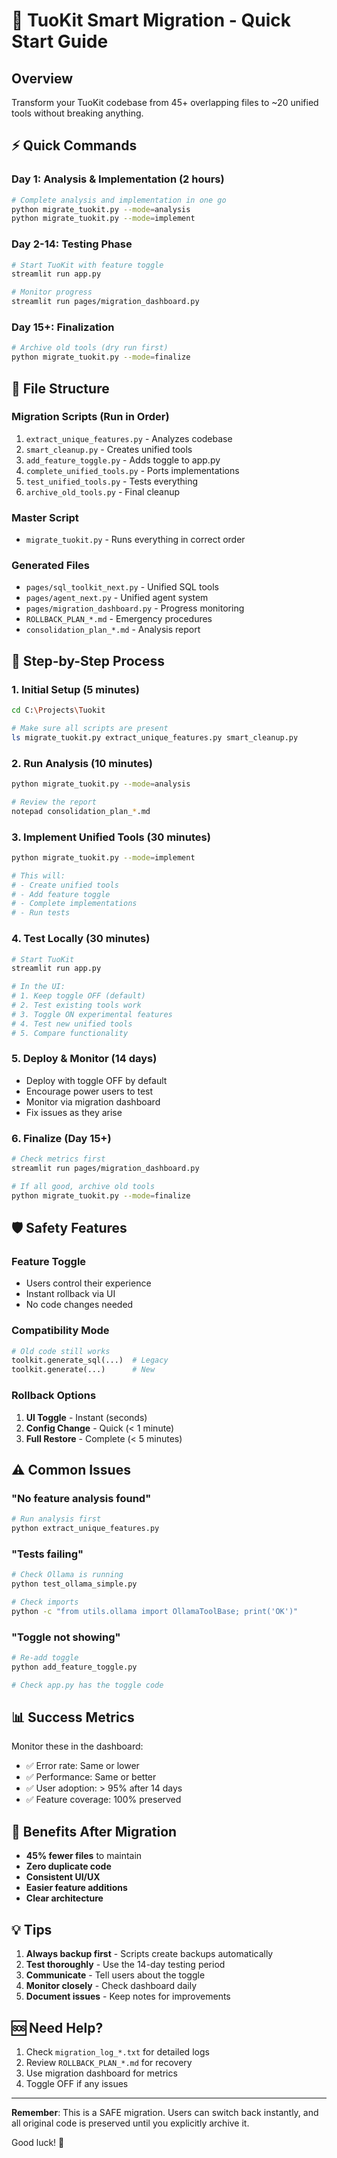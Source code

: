 # 🚀 TuoKit Smart Migration - Quick Start Guide

## Overview
Transform your TuoKit codebase from 45+ overlapping files to ~20 unified tools without breaking anything.

## ⚡ Quick Commands

### Day 1: Analysis & Implementation (2 hours)
```bash
# Complete analysis and implementation in one go
python migrate_tuokit.py --mode=analysis
python migrate_tuokit.py --mode=implement
```

### Day 2-14: Testing Phase
```bash
# Start TuoKit with feature toggle
streamlit run app.py

# Monitor progress
streamlit run pages/migration_dashboard.py
```

### Day 15+: Finalization
```bash
# Archive old tools (dry run first)
python migrate_tuokit.py --mode=finalize
```

## 📁 File Structure

### Migration Scripts (Run in Order)
1. `extract_unique_features.py` - Analyzes codebase
2. `smart_cleanup.py` - Creates unified tools
3. `add_feature_toggle.py` - Adds toggle to app.py
4. `complete_unified_tools.py` - Ports implementations
5. `test_unified_tools.py` - Tests everything
6. `archive_old_tools.py` - Final cleanup

### Master Script
- `migrate_tuokit.py` - Runs everything in correct order

### Generated Files
- `pages/sql_toolkit_next.py` - Unified SQL tools
- `pages/agent_next.py` - Unified agent system
- `pages/migration_dashboard.py` - Progress monitoring
- `ROLLBACK_PLAN_*.md` - Emergency procedures
- `consolidation_plan_*.md` - Analysis report

## 🎯 Step-by-Step Process

### 1. Initial Setup (5 minutes)
```bash
cd C:\Projects\Tuokit

# Make sure all scripts are present
ls migrate_tuokit.py extract_unique_features.py smart_cleanup.py
```

### 2. Run Analysis (10 minutes)
```bash
python migrate_tuokit.py --mode=analysis

# Review the report
notepad consolidation_plan_*.md
```

### 3. Implement Unified Tools (30 minutes)
```bash
python migrate_tuokit.py --mode=implement

# This will:
# - Create unified tools
# - Add feature toggle
# - Complete implementations
# - Run tests
```

### 4. Test Locally (30 minutes)
```bash
# Start TuoKit
streamlit run app.py

# In the UI:
# 1. Keep toggle OFF (default)
# 2. Test existing tools work
# 3. Toggle ON experimental features
# 4. Test new unified tools
# 5. Compare functionality
```

### 5. Deploy & Monitor (14 days)
- Deploy with toggle OFF by default
- Encourage power users to test
- Monitor via migration dashboard
- Fix issues as they arise

### 6. Finalize (Day 15+)
```bash
# Check metrics first
streamlit run pages/migration_dashboard.py

# If all good, archive old tools
python migrate_tuokit.py --mode=finalize
```

## 🛡️ Safety Features

### Feature Toggle
- Users control their experience
- Instant rollback via UI
- No code changes needed

### Compatibility Mode
```python
# Old code still works
toolkit.generate_sql(...)  # Legacy
toolkit.generate(...)      # New
```

### Rollback Options
1. **UI Toggle** - Instant (seconds)
2. **Config Change** - Quick (< 1 minute)
3. **Full Restore** - Complete (< 5 minutes)

## ⚠️ Common Issues

### "No feature analysis found"
```bash
# Run analysis first
python extract_unique_features.py
```

### "Tests failing"
```bash
# Check Ollama is running
python test_ollama_simple.py

# Check imports
python -c "from utils.ollama import OllamaToolBase; print('OK')"
```

### "Toggle not showing"
```bash
# Re-add toggle
python add_feature_toggle.py

# Check app.py has the toggle code
```

## 📊 Success Metrics

Monitor these in the dashboard:
- ✅ Error rate: Same or lower
- ✅ Performance: Same or better
- ✅ User adoption: > 95% after 14 days
- ✅ Feature coverage: 100% preserved

## 🎉 Benefits After Migration

- **45% fewer files** to maintain
- **Zero duplicate code**
- **Consistent UI/UX**
- **Easier feature additions**
- **Clear architecture**

## 💡 Tips

1. **Always backup first** - Scripts create backups automatically
2. **Test thoroughly** - Use the 14-day testing period
3. **Communicate** - Tell users about the toggle
4. **Monitor closely** - Check dashboard daily
5. **Document issues** - Keep notes for improvements

## 🆘 Need Help?

1. Check `migration_log_*.txt` for detailed logs
2. Review `ROLLBACK_PLAN_*.md` for recovery
3. Use migration dashboard for metrics
4. Toggle OFF if any issues

---

**Remember**: This is a SAFE migration. Users can switch back instantly, and all original code is preserved until you explicitly archive it.

Good luck! 🚀
